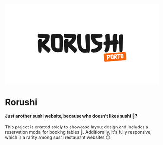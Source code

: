![](https://github.com/iaruso/rorushi/blob/main/public/cover-og.png)
# Rorushi
#### Just another sushi website, because who doesn't likes sushi 🍣?
This project is created solely to showcase layout design and includes a reservation modal for booking tables 🤩. Additionally, it's fully responsive, which is a rarity among sushi restaurant websites 😔.
